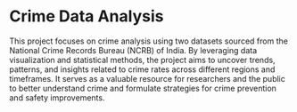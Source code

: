 
# Crime Data Analysis

This project focuses on crime analysis using two datasets sourced from the National Crime Records Bureau (NCRB) of India. By leveraging data visualization and statistical methods, the project aims to uncover trends, patterns, and insights related to crime rates across different regions and timeframes. It serves as a valuable resource for researchers and the public to better understand crime and formulate strategies for crime prevention and safety improvements.
